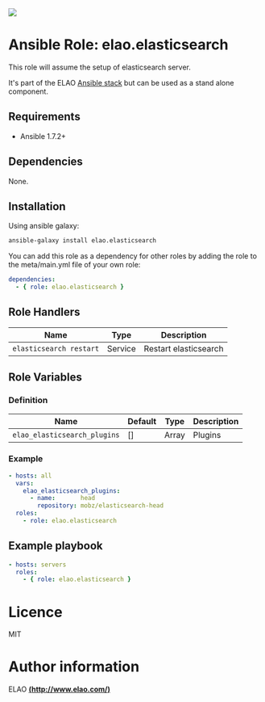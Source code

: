 <img src="http://www.elao.com/images/corpo/logo_red_small.png"/>

# Ansible Role: elao.elasticsearch

This role will assume the setup of elasticsearch server.

It's part of the ELAO [Ansible stack](http://ansible.elao.com) but can be used as a stand alone component.

## Requirements

- Ansible 1.7.2+

## Dependencies

None.

## Installation

Using ansible galaxy:

```bash
ansible-galaxy install elao.elasticsearch
```
You can add this role as a dependency for other roles by adding the role to the meta/main.yml file of your own role:

```yaml
dependencies:
  - { role: elao.elasticsearch }
```

## Role Handlers

| Name                    | Type    | Description           |
| ----------------------- | ------- | --------------------- |
| `elasticsearch restart` | Service | Restart elasticsearch |

## Role Variables

### Definition

| Name                         | Default  | Type  | Description                |
| ---------------------------- | -------- | ----- | -------------------------- |
| `elao_elasticsearch_plugins` | []       | Array | Plugins                    |

### Example

```yaml
- hosts: all
  vars:
    elao_elasticsearch_plugins:
      - name:       head
        repository: mobz/elasticsearch-head
  roles:
    - role: elao.elasticsearch
```

## Example playbook

```yaml
- hosts: servers
  roles:
    - { role: elao.elasticsearch }
```

# Licence

MIT

# Author information

ELAO [**(http://www.elao.com/)**](http://www.elao.com)
